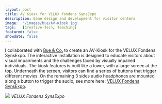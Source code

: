 ```yaml
---
layout: post
title: AV Kiosk for VELUX Fondens SynsExpo 
description: Game design and development for visitor centers
image:  '/images/bue/AV-Kiosk.jpg'
tags:   [Creative-Tech, Teaching]
featured: false
showdate: false
---
```


I collaborated with [Bue & Co.](https://www.bueogco.dk/) to create an AV-Kiosk for the VELUX Fondens SynsExpo. The interactive installation is designed to educate visitors about visual impairments and the challenges faced by visually impaired individuals. The kiosk features is built like a tower, with a large screen at the top. Underneath the screen, visitors can find a series of buttons that trigger different movies. On the remaining 3 sides audio headphones are mounted along a button to trigger the audio, see more here: [VELUX Fondens SynsExpo](https://raadomsyn.dk/synsexpo).


![]({{site.baseurl}}/images/bue/AV-Kiosk2.png#wide)
*VELUX Fondens SynsExpo*

